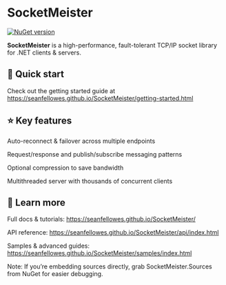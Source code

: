 # SocketMeister

[![NuGet version](https://img.shields.io/nuget/v/SocketMeister.svg)](https://www.nuget.org/packages/SocketMeister)

**SocketMeister** is a high-performance, fault-tolerant TCP/IP socket library for .NET clients & servers.

## 🚀 Quick start
Check out the getting started guide at https://seanfellowes.github.io/SocketMeister/getting-started.html

## ⭐ Key features
Auto-reconnect & failover across multiple endpoints

Request/response and publish/subscribe messaging patterns

Optional compression to save bandwidth

Multithreaded server with thousands of concurrent clients

## 📖 Learn more
Full docs & tutorials: https://seanfellowes.github.io/SocketMeister/

API reference: https://seanfellowes.github.io/SocketMeister/api/index.html

Samples & advanced guides: https://seanfellowes.github.io/SocketMeister/samples/index.html

Note: If you’re embedding sources directly, grab SocketMeister.Sources from NuGet for easier debugging.